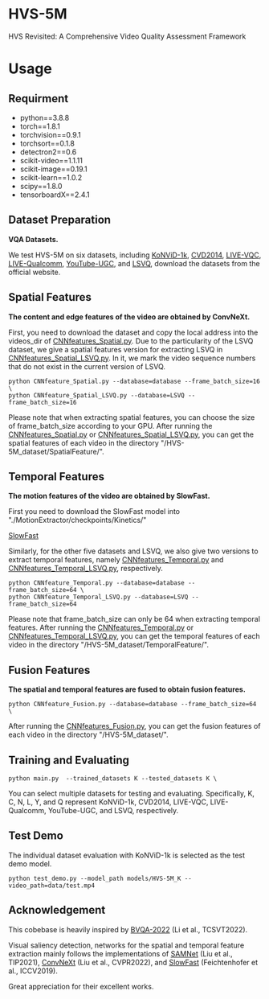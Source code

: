 # HVS-5M
HVS Revisited: A Comprehensive Video Quality Assessment  Framework
# Usage
## Requirment
* python==3.8.8
* torch==1.8.1
* torchvision==0.9.1
* torchsort==0.1.8
* detectron2==0.6
* scikit-video==1.1.11
* scikit-image==0.19.1
* scikit-learn==1.0.2
* scipy==1.8.0
* tensorboardX==2.4.1

## Dataset Preparation
**VQA Datasets.**

We test HVS-5M on six datasets, including [KoNViD-1k](http://database.mmsp-kn.de/konvid-1k-database.html), [CVD2014](https://www.mv.helsinki.fi/home/msjnuuti/CVD2014/), [LIVE-VQC](http://live.ece.utexas.edu/research/LIVEVQC/index.html), [LIVE-Qualcomm](http://live.ece.utexas.edu/research/incaptureDatabase/index.html), [YouTube-UGC](https://media.withyoutube.com/), and [LSVQ](https://github.com/baidut/PatchVQ), download the datasets from the official website. 

## Spatial Features
**The content and edge features of the video are obtained by ConvNeXt.**

First, you need to download the dataset and copy the local address into the videos_dir of [CNNfeatures_Spatial.py](https://github.com/GZHU-DVL/HVS-5M/blob/main/CNNfeatures_Spatial.py). Due to the particularity of the LSVQ dataset, we give a spatial features version for extracting LSVQ in [CNNfeatures_Spatial_LSVQ.py](https://github.com/GZHU-DVL/HVS-5M/blob/main/CNNfeatures_Spatial_LSVQ.py). In it, we mark the video sequence numbers that do not exist in the current version of LSVQ.

```
python CNNfeature_Spatial.py --database=database --frame_batch_size=16 \
python CNNfeature_Spatial_LSVQ.py --database=LSVQ --frame_batch_size=16
```

Please note that when extracting spatial features, you can choose the size of frame_batch_size according to your GPU. After running the [CNNfeatures_Spatial.py](https://github.com/GZHU-DVL/HVS-5M/blob/main/CNNfeatures_Spatial.py) or [CNNfeatures_Spatial_LSVQ.py](https://github.com/GZHU-DVL/HVS-5M/blob/main/CNNfeatures_Spatial_LSVQ.py), you can get the spatial features of each video in the directory "/HVS-5M_dataset/SpatialFeature/".


## Temporal Features
**The motion features of the video are obtained by SlowFast.**

First you need to download the SlowFast model into "./MotionExtractor/checkpoints/Kinetics/" 

[SlowFast]()

Similarly, for the other five datasets and LSVQ, we also give two versions to extract temporal features, namely [CNNfeatures_Temporal.py](https://github.com/GZHU-DVL/HVS-5M/blob/main/CNNfeatures_Temporal.py) and [CNNfeatures_Temporal_LSVQ.py](https://github.com/GZHU-DVL/HVS-5M/blob/main/CNNfeatures_Temporal_LSVQ.py), respectively.

```
python CNNfeature_Temporal.py --database=database --frame_batch_size=64 \
python CNNfeature_Temporal_LSVQ.py --database=LSVQ --frame_batch_size=64
```
Please note that frame_batch_size can only be 64 when extracting temporal features. After running the [CNNfeatures_Temporal.py](https://github.com/GZHU-DVL/HVS-5M/blob/main/CNNfeatures_Temporal.py) or [CNNfeatures_Temporal_LSVQ.py](https://github.com/GZHU-DVL/HVS-5M/blob/main/CNNfeatures_Temporal_LSVQ.py), you can get the temporal features of each video in the directory "/HVS-5M_dataset/TemporalFeature/".

## Fusion Features
**The spatial and temporal features are fused to obtain fusion features.**

```
python CNNfeature_Fusion.py --database=database --frame_batch_size=64 \
```

After running the [CNNfeatures_Fusion.py](https://github.com/GZHU-DVL/HVS-5M/blob/main/CNNfeatures_Fusion.py), you can get the fusion features of each video in the directory "/HVS-5M_dataset/".

## Training and Evaluating
```
python main.py  --trained_datasets K --tested_datasets K \
```
You can select multiple datasets for testing and evaluating. Specifically, K, C, N, L, Y, and Q represent KoNViD-1k, CVD2014, LIVE-VQC, LIVE-Qualcomm, YouTube-UGC, and LSVQ, respectively.

## Test Demo
The individual dataset evaluation with KoNViD-1k is selected as the test demo model.

```
python test_demo.py --model_path models/HVS-5M_K --video_path=data/test.mp4
```

## Acknowledgement
This cobebase is heavily inspired by [BVQA-2022](https://github.com/zwx8981/TCSVT-2022-BVQA/) (Li et al., TCSVT2022).

Visual saliency detection, networks for the spatial and temporal feature extraction mainly follows the implementations of [SAMNet](https://mmcheng.net/SAMNet/) (Liu et al., TIP2021), [ConvNeXt](https://github.com/facebookresearch/ConvNeXt) (Liu et al., CVPR2022), and [SlowFast](https://github.com/facebookresearch/SlowFast) (Feichtenhofer et al., ICCV2019).

Great appreciation for their excellent works.


